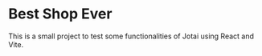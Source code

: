 # Best Shop Ever

This is a small project to test some functionalities of Jotai using React and Vite.
